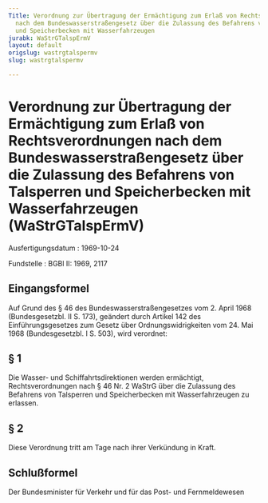 ```yaml
---
Title: Verordnung zur Übertragung der Ermächtigung zum Erlaß von Rechtsverordnungen
  nach dem Bundeswasserstraßengesetz über die Zulassung des Befahrens von Talsperren
  und Speicherbecken mit Wasserfahrzeugen
jurabk: WaStrGTalspErmV
layout: default
origslug: wastrgtalspermv
slug: wastrgtalspermv

---
```


# Verordnung zur Übertragung der Ermächtigung zum Erlaß von Rechtsverordnungen nach dem Bundeswasserstraßengesetz über die Zulassung des Befahrens von Talsperren und Speicherbecken mit Wasserfahrzeugen (WaStrGTalspErmV)

Ausfertigungsdatum
:   1969-10-24

Fundstelle
:   BGBl II: 1969, 2117

## Eingangsformel

Auf Grund des § 46 des Bundeswasserstraßengesetzes vom 2. April 1968
(Bundesgesetzbl. II S. 173), geändert durch Artikel 142 des
Einführungsgesetzes zum Gesetz über Ordnungswidrigkeiten vom 24. Mai
1968 (Bundesgesetzbl. I S. 503), wird verordnet:

## § 1

Die Wasser- und Schiffahrtsdirektionen werden ermächtigt,
Rechtsverordnungen nach § 46 Nr. 2 WaStrG über die Zulassung des
Befahrens von Talsperren und Speicherbecken mit Wasserfahrzeugen zu
erlassen.

## § 2

Diese Verordnung tritt am Tage nach ihrer Verkündung in Kraft.

## Schlußformel

Der Bundesminister für Verkehr und für das Post- und Fernmeldewesen

